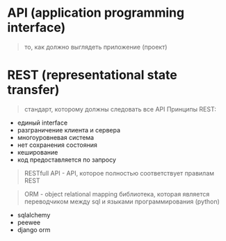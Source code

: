 # API (application programming interface)
>  то, как должно выглядеть приложение (проект)

# REST (representational state transfer)
> стандарт, которому должны следовать все API
Принципы REST:
* единый interface
* разграничение клиента и сервера
* многоуровневая система
* нет сохранения состояния
* кеширование
* код предоставляется по запросу

> RESTfull API - API, которое полностью соответствует правилам REST

> ORM - object relational mapping
библиотека, которая является переводчиком между sql и языками программирования (python)
* sqlalchemy
* peewee
* django orm